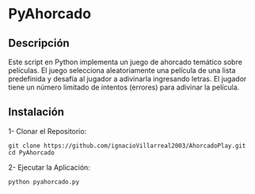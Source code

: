 # PyAhorcado

## Descripción 
Este script en Python implementa un juego de ahorcado temático sobre películas. El juego selecciona aleatoriamente una película de una lista predefinida y desafía al jugador a adivinarla ingresando letras. El jugador tiene un número limitado de intentos (errores) para adivinar la película.

## Instalación
1- Clonar el Repositorio:

```
git clone https://github.com/ignacioVillarreal2003/AhorcadoPlay.git
cd PyAhorcado
```

2- Ejecutar la Aplicación:

```
python pyahorcado.py
```
